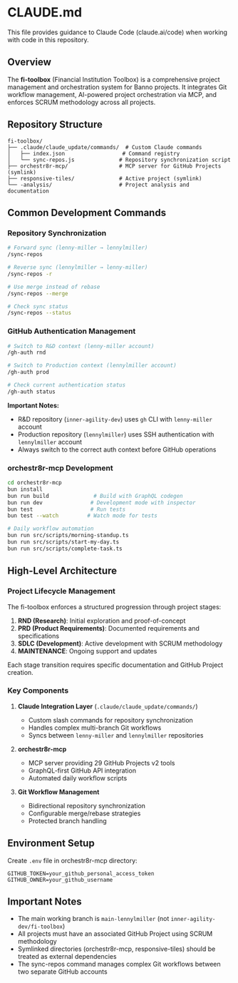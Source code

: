 # CLAUDE.md

This file provides guidance to Claude Code (claude.ai/code) when working with code in this repository.

## Overview

The **fi-toolbox** (Financial Institution Toolbox) is a comprehensive project management and orchestration system for Banno projects. It integrates Git workflow management, AI-powered project orchestration via MCP, and enforces SCRUM methodology across all projects.

## Repository Structure

```
fi-toolbox/
├── .claude/claude_update/commands/  # Custom Claude commands
│   ├── index.json                  # Command registry
│   └── sync-repos.js              # Repository synchronization script
├── orchestr8r-mcp/                # MCP server for GitHub Projects (symlink)
├── responsive-tiles/              # Active project (symlink)
└── -analysis/                     # Project analysis and documentation
```

## Common Development Commands

### Repository Synchronization
```bash
# Forward sync (lenny-miller → lennylmiller)
/sync-repos

# Reverse sync (lennylmiller → lenny-miller)
/sync-repos -r

# Use merge instead of rebase
/sync-repos --merge

# Check sync status
/sync-repos --status
```

### GitHub Authentication Management
```bash
# Switch to R&D context (lenny-miller account)
/gh-auth rnd

# Switch to Production context (lennylmiller account)
/gh-auth prod

# Check current authentication status
/gh-auth status
```

**Important Notes:**
- R&D repository (`inner-agility-dev`) uses `gh` CLI with `lenny-miller` account
- Production repository (`lennylmiller`) uses SSH authentication with `lennylmiller` account
- Always switch to the correct auth context before GitHub operations

### orchestr8r-mcp Development
```bash
cd orchestr8r-mcp
bun install
bun run build              # Build with GraphQL codegen
bun run dev               # Development mode with inspector
bun test                  # Run tests
bun test --watch         # Watch mode for tests

# Daily workflow automation
bun run src/scripts/morning-standup.ts
bun run src/scripts/start-my-day.ts
bun run src/scripts/complete-task.ts
```

## High-Level Architecture

### Project Lifecycle Management
The fi-toolbox enforces a structured progression through project stages:
1. **RND (Research)**: Initial exploration and proof-of-concept
2. **PRD (Product Requirements)**: Documented requirements and specifications
3. **SDLC (Development)**: Active development with SCRUM methodology
4. **MAINTENANCE**: Ongoing support and updates

Each stage transition requires specific documentation and GitHub Project creation.

### Key Components

1. **Claude Integration Layer** (`.claude/claude_update/commands/`)
   - Custom slash commands for repository synchronization
   - Handles complex multi-branch Git workflows
   - Syncs between `lenny-miller` and `lennylmiller` repositories

2. **orchestr8r-mcp**
   - MCP server providing 29 GitHub Projects v2 tools
   - GraphQL-first GitHub API integration
   - Automated daily workflow scripts

3. **Git Workflow Management**
   - Bidirectional repository synchronization
   - Configurable merge/rebase strategies
   - Protected branch handling

## Environment Setup

Create `.env` file in orchestr8r-mcp directory:
```
GITHUB_TOKEN=your_github_personal_access_token
GITHUB_OWNER=your_github_username
```

## Important Notes

- The main working branch is `main-lennylmiller` (not `inner-agility-dev/fi-toolbox`)
- All projects must have an associated GitHub Project using SCRUM methodology
- Symlinked directories (orchestr8r-mcp, responsive-tiles) should be treated as external dependencies
- The sync-repos command manages complex Git workflows between two separate GitHub accounts